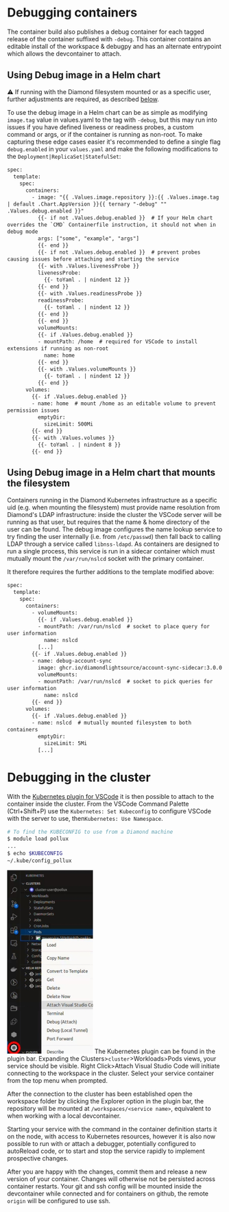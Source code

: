 # Debugging containers

The container build also publishes a debug container for each tagged release of the container suffixed with `-debug`. This container contains an editable install of the workspace & debugpy and has an alternate entrypoint which allows the devcontainer to attach.

## Using Debug image in a Helm chart

⚠️ If running with the Diamond filesystem mounted or as a specific user, further adjustments are required, as described [below](#using-debug-image-in-a-helm-chart-that-mounts-the-filesystem).

To use the debug image in a Helm chart can be as simple as modifying `image.tag` value in values.yaml to the tag with `-debug`, but this may run into issues if you have defined liveness or readiness probes, a custom command or args, or if the container is running as non-root. To make capturing these edge cases easier it's recommended to define a single flag `debug.enabled` in your `values.yaml` and make the following modifications to the `Deployment|ReplicaSet|StatefulSet`:

```helm
spec:
  template:
    spec:
      containers:
        - image: "{{ .Values.image.repository }}:{{ .Values.image.tag | default .Chart.AppVersion }}{{ ternary "-debug" "" .Values.debug.enabled }}"
          {{- if not .Values.debug.enabled }}  # If your Helm chart overrides the `CMD` Containerfile instruction, it should not when in debug mode
          args: ["some", "example", "args"]
          {{- end }}
          {{- if not .Values.debug.enabled }}  # prevent probes causing issues before attaching and starting the service
          {{- with .Values.livenessProbe }}
          livenessProbe:
            {{- toYaml . | nindent 12 }}
          {{- end }}
          {{- with .Values.readinessProbe }}
          readinessProbe:
            {{- toYaml . | nindent 12 }}
          {{- end }}
          {{- end }}
          volumeMounts:
          {{- if .Values.debug.enabled }}
          - mountPath: /home  # required for VSCode to install extensions if running as non-root
            name: home
          {{- end }}
          {{- with .Values.volumeMounts }}
            {{- toYaml . | nindent 12 }}
          {{- end }}
      volumes:
        {{- if .Values.debug.enabled }}
        - name: home  # mount /home as an editable volume to prevent permission issues
          emptyDir:
            sizeLimit: 500Mi
        {{- end }}
        {{- with .Values.volumes }}
          {{- toYaml . | nindent 8 }}
        {{- end }}
```

## Using Debug image in a Helm chart that mounts the filesystem

Containers running in the Diamond Kubernetes infrastructure as a specific uid (e.g. when mounting the filesystem) must provide name resolution from Diamond's LDAP infrastructure: inside the cluster the VSCode server will be running as that user, but requires that the name & home directory of the user can be found. The debug image configures the name lookup service to try finding the user internally (i.e. from `/etc/passwd`) then fall back to calling LDAP through a service called `libnss-ldapd`. As containers are designed to run a single process, this service is run in a sidecar container which must mutually mount the `/var/run/nslcd` socket with the primary container.

It therefore requires the further additions to the template modified above:

```helm
spec:
  template:
    spec:
      containers:
        - volumeMounts:
          {{- if .Values.debug.enabled }}
          - mountPath: /var/run/nslcd  # socket to place query for user information
            name: nslcd
          [...]
        {{- if .Values.debug.enabled }}
        - name: debug-account-sync
          image: ghcr.io/diamondlightsource/account-sync-sidecar:3.0.0
          volumeMounts:
          - mountPath: /var/run/nslcd  # socket to pick queries for user information
            name: nslcd
        {{- end }}
      volumes:
        {{- if .Values.debug.enabled }}
        - name: nslcd  # mutually mounted filesystem to both containers
          emptyDir:
            sizeLimit: 5Mi
          [...]
```

# Debugging in the cluster

With the [Kubernetes plugin for VSCode](https://marketplace.visualstudio.com/items?itemName=ms-kubernetes-tools.vscode-kubernetes-tools) it is then possible to attach to the container inside the cluster. From the VSCode Command Palette (Ctrl+Shift+P) use the `Kubernetes: Set Kubeconfig` to configure VSCode with the server to use, then`Kubernetes: Use Namespace`.

```sh
# To find the KUBECONFIG to use from a Diamond machine
$ module load pollux
...
$ echo $KUBECONFIG
~/.kube/config_pollux
```

![Location of the Kubernetes plugin in the plugin bar (screen left), with the Clusters>cluster>Workloads>Pods views expanded out to show a pod named "my-service", overlaid with a dropdown box, with "Attach Visual Studio Code" highlighted](../images/debugging-kubernetes.jpg)
The Kubernetes plugin can be found in the plugin bar. Expanding the Clusters>`cluster`>Workloads>Pods views, your service should be visible. Right Click>Attach Visual Studio Code will initiate connecting to the workspace in the cluster. Select your service container from the top menu when prompted.

After the connection to the cluster has been established open the workspace folder by clicking the Explorer option in the plugin bar, the repository will be mounted at `/workspaces/<service name>`, equivalent to when working with a local devcontainer.

Starting your service with the command in the container definition starts it on the node, with access to Kubernetes resources, however it is also now possible to run with or attach a debugger, potentially configured to autoReload code, or to start and stop the service rapidly to implement prospective changes.

After you are happy with the changes, commit them and release a new version of your container. Changes will otherwise not be persisted across container restarts. Your git and ssh config will be mounted inside the devcontainer while connected and for containers on github, the remote `origin` will be configured to use ssh.
